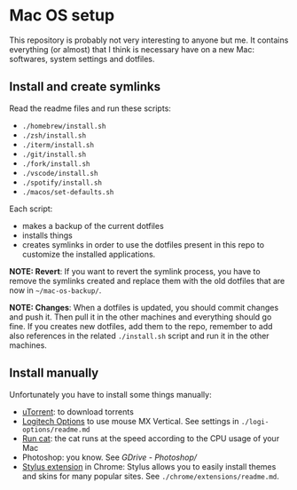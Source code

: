 # Mac OS setup

This repository is probably not very interesting to anyone but me.
It contains everything (or almost) that I think is necessary have on a new Mac: softwares, system settings and dotfiles.

## Install and create symlinks

Read the readme files and run these scripts:

- `./homebrew/install.sh`
- `./zsh/install.sh`
- `./iterm/install.sh`
- `./git/install.sh`
- `./fork/install.sh`
- `./vscode/install.sh`
- `./spotify/install.sh`
- `./macos/set-defaults.sh`

Each script:

- makes a backup of the current dotfiles
- installs things
- creates symlinks in order to use the dotfiles present in this repo to customize the installed applications.

**NOTE: Revert**: If you want to revert the symlink process, you have to remove the symlinks created and replace them with the old dotfiles that are now in `~/mac-os-backup/`.

**NOTE: Changes**: When a dotfiles is updated, you should commit changes and push it. Then pull it in the other machines and everything should go fine.
If you creates new dotfiles, add them to the repo, remember to add also references in the related `./install.sh` script and run it in the other machines.

## Install manually

Unfortunately you have to install some things manually:

- [uTorrent](https://www.utorrent.com/intl/it/downloads/mac): to download torrents
- [Logitech Options](https://www.logitech.com/it-it/product/options) to use mouse MX Vertical. See settings in `./logi-options/readme.md`
- [Run cat](https://apps.apple.com/us/app/runcat/id1429033973?mt=12): the cat runs at the speed according to the CPU usage of your Mac
- Photoshop: you know. See _GDrive - Photoshop/_
- [Stylus extension](https://chrome.google.com/webstore/detail/stylus/clngdbkpkpeebahjckkjfobafhncgmne?hl=en) in Chrome: Stylus allows you to easily install themes and skins for many popular sites. See `./chrome/extensions/readme.md`.
